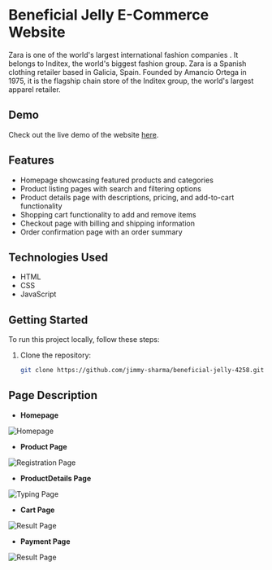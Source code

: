 # Beneficial Jelly E-Commerce Website

 Zara is one of the world's largest international fashion companies . It belongs to Inditex, the world's biggest fashion group. Zara is a Spanish clothing retailer based in Galicia, Spain. Founded by Amancio Ortega in 1975, it is the flagship chain store of the Inditex group, the world's largest apparel retailer.

## Demo

Check out the live demo of the website [here](https://jimmy-sharma.github.io/beneficial-jelly-4258/).

## Features

- Homepage showcasing featured products and categories
- Product listing pages with search and filtering options
- Product details page with descriptions, pricing, and add-to-cart functionality
- Shopping cart functionality to add and remove items
- Checkout page with billing and shipping information
- Order confirmation page with an order summary

## Technologies Used

- HTML
- CSS
- JavaScript

## Getting Started

To run this project locally, follow these steps:

1. Clone the repository:

   ```bash
   git clone https://github.com/jimmy-sharma/beneficial-jelly-4258.git


## Page Description

- <strong>Homepage</strong>

![Homepage](assest/B1.png)

- <strong>Product Page</strong>

![Registration Page](assest/B2.png)

- <strong>ProductDetails Page</strong>

![Typing Page](assest/B3.png)

- <strong>Cart Page</strong>

![Result Page](assest/B4.png)

- <strong>Payment Page</strong>

![Result Page](assest/B5.png)

